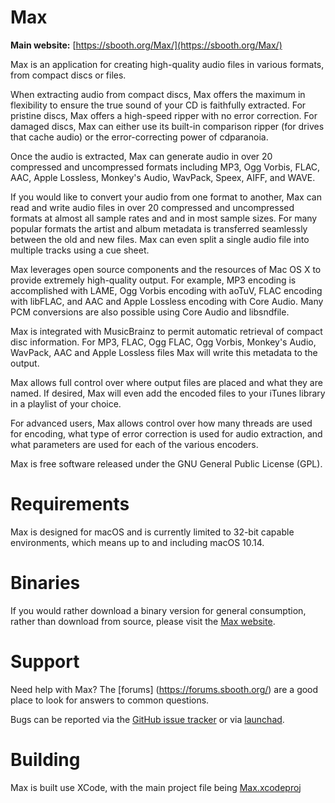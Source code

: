 # Max

**Main website:** [https://sbooth.org/Max/](https://sbooth.org/Max/)

Max is an application for creating high-quality audio files in various formats, from compact discs or files.

When extracting audio from compact discs, Max offers the maximum in flexibility to ensure the true sound of your CD is faithfully extracted. For pristine discs, Max offers a high-speed ripper with no error correction. For damaged discs, Max can either use its built-in comparison ripper (for drives that cache audio) or the error-correcting power of cdparanoia.

Once the audio is extracted, Max can generate audio in over 20 compressed and uncompressed formats including MP3, Ogg Vorbis, FLAC, AAC, Apple Lossless, Monkey's Audio, WavPack, Speex, AIFF, and WAVE.

If you would like to convert your audio from one format to another, Max can read and write audio files in over 20 compressed and uncompressed formats at almost all sample rates and and in most sample sizes. For many popular formats the artist and album metadata is transferred seamlessly between the old and new files. Max can even split a single audio file into multiple tracks using a cue sheet.

Max leverages open source components and the resources of Mac OS X to provide extremely high-quality output. For example, MP3 encoding is accomplished with LAME, Ogg Vorbis encoding with aoTuV, FLAC encoding with libFLAC, and AAC and Apple Lossless encoding with Core Audio. Many PCM conversions are also possible using Core Audio and libsndfile.

Max is integrated with MusicBrainz to permit automatic retrieval of compact disc information. For MP3, FLAC, Ogg FLAC, Ogg Vorbis, Monkey's Audio, WavPack, AAC and Apple Lossless files Max will write this metadata to the output.

Max allows full control over where output files are placed and what they are named. If desired, Max will even add the encoded files to your iTunes library in a playlist of your choice.

For advanced users, Max allows control over how many threads are used for encoding, what type of error correction is used for audio extraction, and what parameters are used for each of the various encoders.

Max is free software released under the GNU General Public License (GPL).

# Requirements

Max is designed for macOS and is currently limited to
32-bit capable environments, which means up to and 
including macOS 10.14.

# Binaries

If you would rather download a binary version for
general consumption, rather than download from source,
please visit the [Max website](https://sbooth.org/Max/).

# Support

Need help with Max? The [forums] (https://forums.sbooth.org/) are a good place to look for answers to common questions.

Bugs can be reported via the [GitHub issue tracker](https://github.com/sbooth/Max/issues) or via [launchad](https://bugs.launchpad.net/maxosx).

# Building

Max is built use XCode, with the main project file being
[Max.xcodeproj](./Max.xcodeproj)


